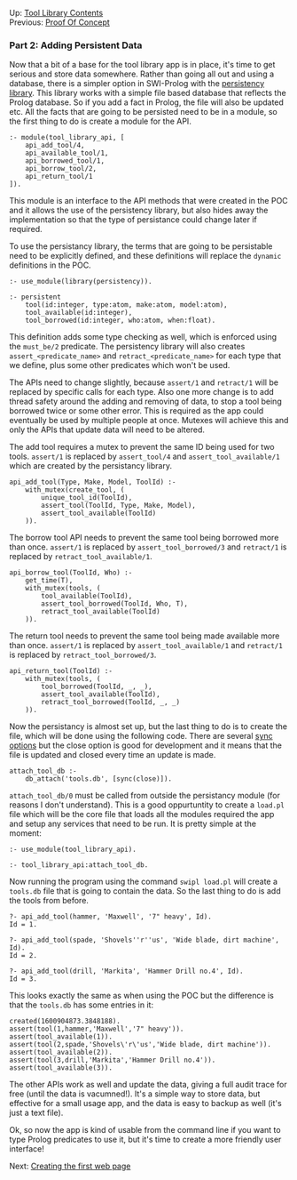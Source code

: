 Up: [Tool Library Contents](/content/tool_library)<br />
Previous: [Proof Of Concept](/content/tool_library/poc)

### Part 2: Adding Persistent Data

Now that a bit of a base for the tool library app is in place, it's time to get serious and store data somewhere. Rather than going all out and using a database, there is a simpler option in SWI-Prolog with the [persistency library](https://www.swi-prolog.org/pldoc/man?section=persistency). This library works with a simple file based database that reflects the Prolog database. So if you add a fact in Prolog, the file will also be updated etc. All the facts that are going to be persisted need to be in a module, so the first thing to do is create a module for the API.

    :- module(tool_library_api, [
        api_add_tool/4,
        api_available_tool/1,
        api_borrowed_tool/1,
        api_borrow_tool/2,
        api_return_tool/1
    ]).

This module is an interface to the API methods that were created in the POC and it allows the use of the persistency library, but also hides away the implementation so that the type of persistance could change later if required. 

To use the persistancy library, the terms that are going to be persistable need to be explicitly defined, and these definitions will replace the ``dynamic`` definitions in the POC. 

    :- use_module(library(persistency)).

    :- persistent
        tool(id:integer, type:atom, make:atom, model:atom),
        tool_available(id:integer),
        tool_borrowed(id:integer, who:atom, when:float).

This definition adds some type checking as well, which is enforced using the ``must_be/2`` predicate. The persistency library will also creates ``assert_<predicate_name>`` and ``retract_<predicate_name>`` for each type that we define, plus some other predicates which won't be used. 

The APIs need to change slightly, because ``assert/1`` and ``retract/1`` will be replaced by specific calls for each type. Also one more change is to add thread safety around the adding and removing of data, to stop a tool being borrowed twice or some other error. This is required as the app could eventually be used by multiple people at once. Mutexes will achieve this and only the APIs that update data will need to be altered. 

The add tool requires a mutex to prevent the same ID being used for two tools. ``assert/1`` is replaced by ``assert_tool/4`` and ``assert_tool_available/1`` which are created by the persistancy library. 

    api_add_tool(Type, Make, Model, ToolId) :-
        with_mutex(create_tool, (    
            unique_tool_id(ToolId),
            assert_tool(ToolId, Type, Make, Model),
            assert_tool_available(ToolId)
        )).  

The borrow tool API needs to prevent the same tool being borrowed more than once. ``assert/1`` is replaced by ``assert_tool_borrowed/3`` and ``retract/1`` is replaced by ``retract_tool_available/1``.

    api_borrow_tool(ToolId, Who) :-
        get_time(T),
        with_mutex(tools, (
            tool_available(ToolId),
            assert_tool_borrowed(ToolId, Who, T),
            retract_tool_available(ToolId)
        )).    

The return tool needs to prevent the same tool being made available more than once. ``assert/1`` is replaced by ``assert_tool_available/1`` and ``retract/1`` is replaced by ``retract_tool_borrowed/3``.

    api_return_tool(ToolId) :-
        with_mutex(tools, (    
            tool_borrowed(ToolId, _, _),
            assert_tool_available(ToolId),
            retract_tool_borrowed(ToolId, _, _)
        )).

Now the persistancy is almost set up, but the last thing to do is to create the file, which will be done using the following code. There are several [sync options](https://www.swi-prolog.org/pldoc/doc_for?object=db_sync/1) but the close option is good for development and it means that the file is updated and closed every time an update is made. 

    attach_tool_db :-	
        db_attach('tools.db', [sync(close)]).

``attach_tool_db/0`` must be called from outside the persistancy module (for reasons I don't understand). This is a good oppurtuntity to create a ``load.pl`` file which will be the core file that loads all the modules required the app and setup any services that need to be run. It is pretty simple at the moment: 

    :- use_module(tool_library_api).

    :- tool_library_api:attach_tool_db.

Now running the program using the command ``swipl load.pl`` will create a ``tools.db`` file that is going to contain the data. So the last thing to do is add the tools from before. 

    ?- api_add_tool(hammer, 'Maxwell', '7" heavy', Id).
    Id = 1.

    ?- api_add_tool(spade, 'Shovels''r''us', 'Wide blade, dirt machine', Id).
    Id = 2.

    ?- api_add_tool(drill, 'Markita', 'Hammer Drill no.4', Id).
    Id = 3.

This looks exactly the same as when using the POC but the difference is that the ``tools.db`` has some entries in it: 

    created(1600904873.3848188).
    assert(tool(1,hammer,'Maxwell','7" heavy')).
    assert(tool_available(1)).
    assert(tool(2,spade,'Shovels\'r\'us','Wide blade, dirt machine')).
    assert(tool_available(2)).
    assert(tool(3,drill,'Markita','Hammer Drill no.4')).
    assert(tool_available(3)).

The other APIs work as well and update the data, giving a full audit trace for free (until the data is vacumned!). It's a simple way to store data, but effective for a small usage app, and the data is easy to backup as well (it's just a text file). 

Ok, so now the app is kind of usable from the command line if you want to type Prolog predicates to use it, but it's time to create a more friendly user interface! 

Next: [Creating the first web page](/content/tool_library/first_web_page)
